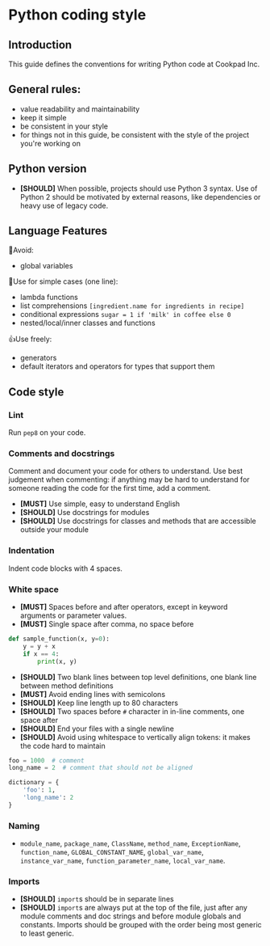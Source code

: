 # Python coding style

## Introduction

This guide defines the conventions for writing Python code at Cookpad Inc.

## General rules:

 - value readability and maintainability
 - keep it simple
 - be consistent in your style 
 - for things not in this guide, be consistent with the style of the project you're working on

## Python version

 - **[SHOULD]** When possible, projects should use Python 3 syntax. Use of Python 2 should be motivated by external reasons, like dependencies or heavy use of legacy code.

## Language Features

🙌Avoid:

 - global variables

👋Use for simple cases (one line):

 - lambda functions
 - list comprehensions `[ingredient.name for ingredients in recipe]`
 - conditional expressions `sugar = 1 if 'milk' in coffee else 0`
 - nested/local/inner classes and functions

👍Use freely:

 - generators
 - default iterators and operators for types that support them

## Code style

### Lint

Run `pep8` on your code.

### Comments and docstrings

Comment and document your code for others to understand. Use best judgement when commenting: if anything may be hard to understand for someone reading the code for the first time, add a comment. 

 - **[MUST]** Use simple, easy to understand English
 - **[SHOULD]** Use docstrings for modules
 - **[SHOULD]** Use docstrings for classes and methods that are accessible outside your module

### Indentation

Indent code blocks with 4 spaces.

### White space

 - **[MUST]** Spaces before and after operators, except in keyword arguments or parameter values.
 - **[MUST]** Single space after comma, no space before

```python
def sample_function(x, y=0):
    y = y + x
    if x == 4:
        print(x, y)
```

 - **[SHOULD]** Two blank lines between top level definitions, one blank line between method definitions
 - **[MUST]** Avoid ending lines with semicolons
 - **[SHOULD]** Keep line length up to 80 characters
 - **[SHOULD]** Two spaces before `#` character in in-line comments, one space after
 - **[SHOULD]** End your files with a single newline
 - **[SHOULD]** Avoid using whitespace to vertically align tokens: it makes the code hard to maintain

```python
foo = 1000  # comment
long_name = 2  # comment that should not be aligned

dictionary = {
    'foo': 1,
    'long_name': 2
}
```

### Naming

 - `module_name`, `package_name`, `ClassName`, `method_name`, `ExceptionName`, `function_name`, `GLOBAL_CONSTANT_NAME`, `global_var_name`, `instance_var_name`, `function_parameter_name`, `local_var_name`.

### Imports

 - **[SHOULD]** `import`s should be in separate lines
 - **[SHOULD]** `import`s are always put at the top of the file, just after any module comments and doc strings and before module globals and constants. Imports should be grouped with the order being most generic to least generic.

